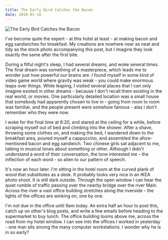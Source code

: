 ```yaml
---
title: The Early Bird Catches the Bacon
date: 2018-01-16
---
```


![The Early Bird Catches the Bacon](https://source.unsplash.com/d34DtRp1bqo/1600x900)

I've become quite the expert - at this hotel at least - at making bacon and egg sandwiches for breakfast. My creations are nowhere near as neat and tidy as the stock photo accompanying this post, but I imagine they look exactly the same after the first bite.

During a fitful night's sleep, I had several dreams, and woke several times. The final dream was something of a masterpiece, which leads me to wonder just how powerful our brains are. I found myself in some kind of video game world where gravity was weak - you could make enormous leaps over things. While leaping, I visited several places that I can only imagine existed in other dreams - because I don't recall them existing in the real world, or movies. One particularly detailed location was a small house that somebody had apparently chosen to live in - going from room to room was familiar, and the people present were somehow famous - alas I don't remember who they were now.

I woke for the final time at 6:20, and stared at the ceiling for a while, before scraping myself out of bed and climbing into the shower. After a shave, throwing some clothes on, and making the bed, I wandered down to the breakfast area, poured myself a cappuccino, and assembled the afore-mentioned bacon and egg sandwich. Two chinese girls sat adjacent to me, talking in musical tones about something or other. Although I didn't understand a word of their conversation, the tone interested me - the inflection of each word - so alien to our pattern of speech.

It's now an hour later. I'm sitting in the hotel room at the curved plank of wood that substitutes as a desk. It probably looks very nice in an IKEA photo shoot. It is still dark outside. Through the open window I can hear the quiet rumble of traffic passing over the nearby bridge over the river Main. Across the river a vast office building stretches along the riverside - the lights of the offices are winking on, one by one.

I'm not due in the office until 9am today. An extra half an hour to post this, catch up on other's blog posts, and write a few emails before heading to the supermarket to buy lunch. The office building looms above me, across the road from my hotel window. I can see into the offices I worked in yesterday - one man sits among the many computer workstations. I wonder why he is in so early?